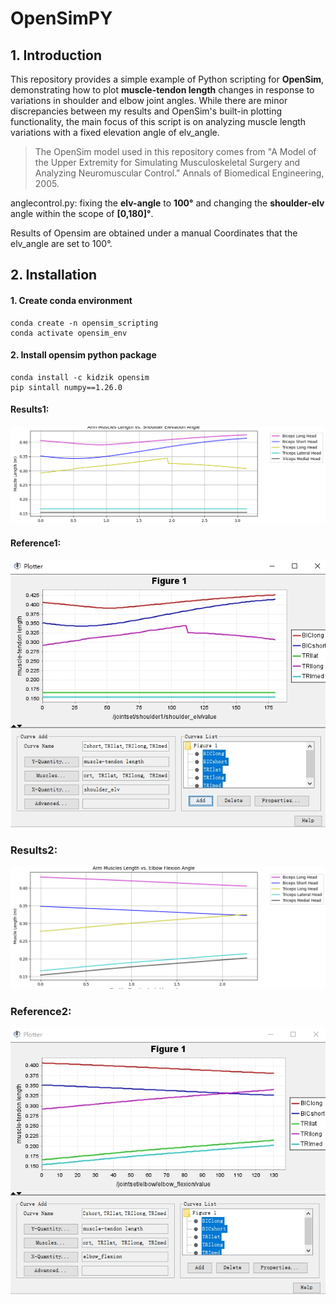 # OpenSimPY

## 1. Introduction

This repository provides a simple example of Python scripting for **OpenSim**, demonstrating how to plot **muscle-tendon length** changes in response to variations in shoulder and elbow joint angles. While there are minor discrepancies between my results and OpenSim's built-in plotting functionality, the main focus of this script is on analyzing muscle length variations with a fixed elevation angle of elv_angle.

> The OpenSim model used in this repository comes from "A Model of the Upper Extremity for Simulating Musculoskeletal Surgery and Analyzing Neuromuscular Control." Annals of Biomedical Engineering, 2005. 

anglecontrol.py: fixing the **elv-angle** to **100°** and changing the **shoulder-elv** angle within the scope of **[0,180]°**.

Results of Opensim are obtained under a manual Coordinates that the elv_angle are set to 100°.

## 2. Installation 
#### 1. Create conda environment
```
conda create -n opensim_scripting 
conda activate opensim_env
```
#### 2. Install opensim python package
```
conda install -c kidzik opensim
pip sintall numpy==1.26.0
```
#### Results1:
![alt text](<./muscle length vs shoulder_elv.png>)

#### Reference1:
![alt text](<./Plotter_OpenSim1.png>)

### Results2:
![alt text](<./muscle length vs elbow_flexion.png>)

### Reference2:
![alt text](<./Plotter_OpenSim2.png>)

